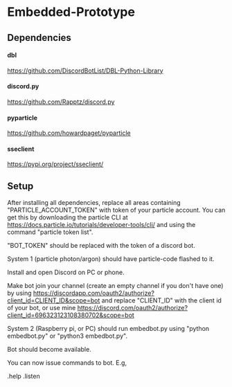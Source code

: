 # Embedded-Prototype

## Dependencies

#### dbl
https://github.com/DiscordBotList/DBL-Python-Library

#### discord.py
https://github.com/Rapptz/discord.py

#### pyparticle
https://github.com/howardpaget/pyparticle

#### sseclient
https://pypi.org/project/sseclient/


## Setup

After installing all dependencies, replace all areas containing "PARTICLE_ACCOUNT_TOKEN" with token of your particle account. You can get this by downloading the particle CLI at https://docs.particle.io/tutorials/developer-tools/cli/ and using the command "particle token list".

"BOT_TOKEN" should be replaced with the token of a discord bot.

System 1 (particle photon/argon) should have particle-code flashed to it.

Install and open Discord on PC or phone.

Make bot join your channel (create an empty channel if you don't have one) by using https://discordapp.com/oauth2/authorize?client_id=CLIENT_ID&scope=bot and replace "CLIENT_ID" with the client id of your bot, or use mine https://discord.com/oauth2/authorize?client_id=696323123108380702&scope=bot

System 2 (Raspberry pi, or PC) should run embedbot.py using "python embedbot.py" or "python3 embedbot.py".

Bot should become available.

You can now issue commands to bot. E.g, 

.help
.listen




